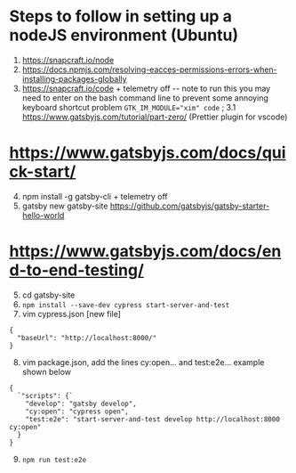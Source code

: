 # Steps to follow in setting up a nodeJS environment (Ubuntu)
1. <https://snapcraft.io/node>
2. <https://docs.npmjs.com/resolving-eacces-permissions-errors-when-installing-packages-globally>
3. <https://snapcraft.io/code> + telemetry off
 -- note to run this you may need to enter on the bash command line to prevent some annoying keyboard shortcut problem
`GTK_IM_MODULE="xim" code` ;
3.1 <https://www.gatsbyjs.com/tutorial/part-zero/> (Prettier plugin for vscode)

# <https://www.gatsbyjs.com/docs/quick-start/>  
4. npm install -g gatsby-cli + telemetry off
5. gatsby new gatsby-site https://github.com/gatsbyjs/gatsby-starter-hello-world


# <https://www.gatsbyjs.com/docs/end-to-end-testing/>

5. cd gatsby-site
6. `npm install --save-dev cypress start-server-and-test`
7. vim cypress.json  [new file]
```
{
  "baseUrl": "http://localhost:8000/"
}
```

8. vim package.json, add the lines cy:open... and test:e2e... example shown below
```
{
  `"scripts": {`
    "develop": "gatsby develop",
    "cy:open": "cypress open",
    "test:e2e": "start-server-and-test develop http://localhost:8000 cy:open"
  }
}
```

9. `npm run test:e2e`
